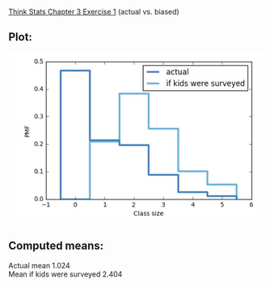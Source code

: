[Think Stats Chapter 3 Exercise 1](http://greenteapress.com/thinkstats2/html/thinkstats2004.html#toc31) (actual vs. biased)

## Plot:

![Plot of actual number of kids in household vs. if kids were surveyed](plotfor31.png)


## Computed means:
Actual mean 1.024  
Mean if kids were surveyed 2.404  

